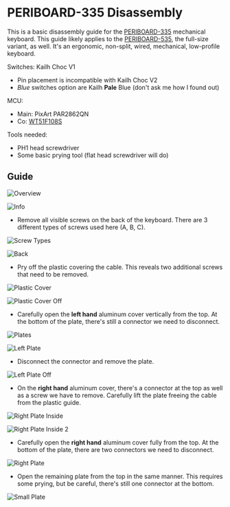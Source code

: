 # PERIBOARD-335 Disassembly

This is a basic disassembly guide for the [PERIBOARD-335](https://perixx.com/collections/keyboards/products/px-ergonomic-mechanical-keyboard?variant=43501541916931) mechanical keyboard.
This guide likely applies to the [PERIBOARD-535](https://perixx.com/collections/keyboards/products/px-ergonomic-mechanical-keyboard?variant=43501541818627), the full-size variant, as well.
It's an ergonomic, non-split, wired, mechanical, low-profile keyboard.

Switches: Kailh Choc V1
- Pin placement is incompatible with Kailh Choc V2
- *Blue* switches option are Kailh **Pale** Blue (don't ask me how I found out)

MCU:
- Main: PixArt PAR2862QN
- Co: [WT51F108S](http://www.weltrend.com/upload/website/product/WT51F108S_104S_DataSheet_EN_V1.0.pdf)

Tools needed:

- PH1 head screwdriver
- Some basic prying tool (flat head screwdriver will do)

## Guide

![Overview](images/01.jpg)

![Info](images/02.jpg)

- Remove all visible screws on the back of the keyboard.
  There are 3 different types of screws used here (A, B, C).

![Screw Types](images/screws.jpg)

![Back](images/03.jpg)

- Pry off the plastic covering the cable.
  This reveals two additional screws that need to be removed.

![Plastic Cover](images/06.jpg)

![Plastic Cover Off](images/07.jpg)

- Carefully open the **left hand** aluminum cover vertically from the top.
  At the bottom of the plate, there's still a connector we need to disconnect.

![Plates](images/08.jpg)

![Left Plate](images/09.jpg)

- Disconnect the connector and remove the plate.

![Left Plate Off](images/10.jpg)

- On the **right hand** aluminum cover, there's a connector at the top as well as a screw we have to remove.
  Carefully lift the plate freeing the cable from the plastic guide.

![Right Plate Inside](images/11.jpg)

![Right Plate Inside 2](images/12.jpg)

- Carefully open the **right hand** aluminum cover fully from the top.
  At the bottom of the plate, there are two connectors we need to disconnect.

![Right Plate](images/13.jpg)

- Open the remaining plate from the top in the same manner.
  This requires some prying, but be careful, there's still one connector at the bottom.

![Small Plate](images/14.jpg)